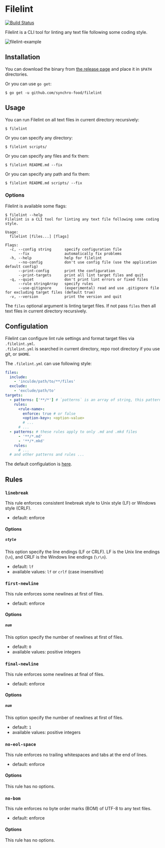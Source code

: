 # Filelint

[![Build Status](https://travis-ci.org/synchro-food/filelint.svg?branch=master)](https://travis-ci.org/synchro-food/filelint)

Filelint is a CLI tool for linting any text file following some coding style.

![filelint-example](https://user-images.githubusercontent.com/11088009/27952943-16962632-6345-11e7-896f-f6d43aff084b.gif)

## Installation

You can download the binary from [the release page](https://github.com/synchro-food/filelint/releases) and place it in `$PATH` directories.

Or you can use `go get`:

```
$ go get -u github.com/synchro-food/filelint
```

## Usage

You can run Filelint on all text files in current directory recursively:
```
$ filelint
```

Or you can specify any directory:
```
$ filelint scripts/
```

Or you can specify any files and fix them:
```
$ filelint README.md --fix
```

Or you can specify any path and fix them:
```
$ filelint README.md scripts/ --fix
```

### Options

Filelint is available some flags:

```
$ filelint --help
Filelint is a CLI tool for linting any text file following some coding style.

Usage:
  filelint [files...] [flags]

Flags:
  -c, --config string      specify configuration file
      --fix                automatically fix problems
  -h, --help               help for filelint
      --no-config          don't use config file (use the application default config)
      --print-config       print the configuration
      --print-targets      print all lint target files and quit
  -q, --quiet              don't print lint errors or fixed files
      --rule stringArray   specify rules
      --use-gitignore      (experimental) read and use .gitignore file for excluding target files (default true)
  -v, --version            print the version and quit
```

The `files` optional argument is linting target files.
If not pass `files` then all text files in current directory recursively.

## Configulation

Filelint can configure lint rule settings and format target files via `.filelint.yml`.  
`.filelint.yml` is searched in current directory, repo root directory if you use git, or `$HOME`.

The `.filelint.yml` can use following style:

```yaml
files:
  include:
    - 'inculde/path/to/**/files'
  exclude:
    - 'exclude/path/to'
targets:
  - patterns: ['**/*'] # `patterns` is an array of string, this pattern specify target files for this group
    rules:
      <rule-name>:
        enforce: true # or false
        <option-key>: <option-value>
        # ...
      # ...
  - patterns: # these rules apply to only .md and .mkd files
      - '**/*.md'
      - '**/*.mkd'
    rules:
      # ...
  # and other patterns and rules ...
```

The default configulation is [here](https://github.com/synchro-food/filelint/blob/master/config/default.yml).

## Rules

### `linebreak`

This rule enforces consistent linebreak style to Unix style (LF) or Windows style (CRLF).

- default: enforce

#### Options

##### `style`

This option specify the line endings (LF or CRLF).
LF is the Unix line endings (`\n`), and CRLF is the Windows line endings (`\r\n`).

- default: `lf`
- available values: `lf` or `crlf` (case insensitive)

### `first-newline`

This rule enforces some newlines at first of files.

- default: enforce

#### Options

##### `num`

This option specify the number of newlines at first of files.

- default: `0`
- available values: positive integers

### `final-newline`

This rule enforces some newlines at final of files.

- default: enforce

#### Options

##### `num`

This option specify the number of newlines at first of files.

- default: `1`
- available values: positive integers

### `no-eol-space`

This rule enforces no trailing whitespaces and tabs at the end of lines.

- default: enforce

#### Options

This rule has no options.

### `no-bom`

This rule enforces no byte order marks (BOM) of UTF-8 to any text files.

- default: enforce

#### Options

This rule has no options.
